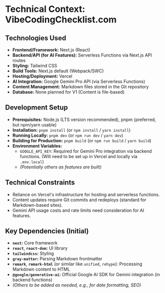 # Technical Context: VibeCodingChecklist.com

## Technologies Used

*   **Frontend/Framework:** Next.js (React)
*   **Backend/API (for AI Features):** Serverless Functions via Next.js API routes
*   **Styling:** Tailwind CSS
*   **Build Tools:** Next.js default (Webpack/SWC)
*   **Hosting/Deployment:** Vercel
*   **AI Integration:** Google Gemini Pro API (via Serverless Functions)
*   **Content Management:** Markdown files stored in the Git repository
*   **Database:** None planned for V1 (Content is file-based)

## Development Setup

*   **Prerequisites:** Node.js (LTS version recommended), pnpm (preferred, but npm/yarn usable)
*   **Installation:** `pnpm install` (or `npm install` / `yarn install`)
*   **Running Locally:** `pnpm dev` (or `npm run dev` / `yarn dev`)
*   **Building for Production:** `pnpm build` (or `npm run build` / `yarn build`)
*   **Environment Variables:**
    *   `GOOGLE_API_KEY`: Required for Gemini Pro integration via backend functions. (Will need to be set up in Vercel and locally via `.env.local`)
    *   *(Potentially others as features are built)*

## Technical Constraints

*   Reliance on Vercel's infrastructure for hosting and serverless functions.
*   Content updates require Git commits and redeploys (standard for Markdown-based sites).
*   Gemini API usage costs and rate limits need consideration for AI features.

## Key Dependencies (Initial)

*   **`next`:** Core framework
*   **`react`**, **`react-dom`:** UI library
*   **`tailwindcss`:** Styling
*   **`gray-matter`:** Parsing Markdown frontmatter
*   **`remark`**, **`remark-html`** (or similar like `unified`, `rehype`): Processing Markdown content to HTML
*   **`@google/generative-ai`:** Official Google AI SDK for Gemini integration (in backend functions)
*   *(Others to be added as needed, e.g., for date formatting, SEO)*
